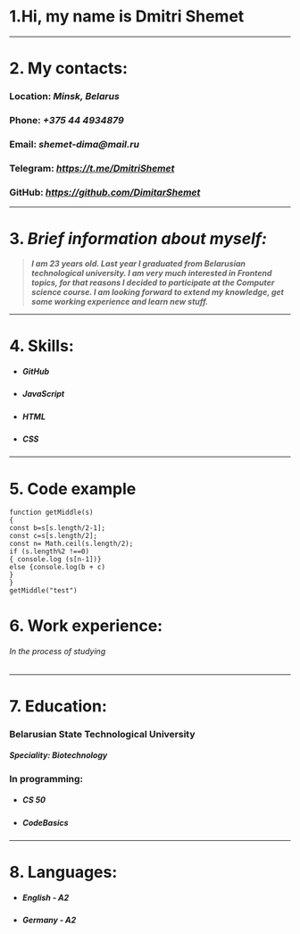 # 1.Hi, my name is Dmitri Shemet #
***
# 2. My contacts:
### Location:   _Minsk, Belarus_ 
### Phone:  _+375 44 4934879_
### Email:  _shemet-dima@mail.ru_ 
### Telegram:  _https://t.me/DmitriShemet_
### GitHub: _https://github.com/DimitarShemet_
***
# 3. _Brief **information** about myself:_
> _**I am 23 years old. Last year I graduated from Belarusian technological university. I am very much interested in Frontend topics, for that reasons I decided to participate at the Computer science course. I am looking forward to extend my knowledge, get some working experience and learn new stuff.**_
***
# 4. Skills: 
* ##### GitHub
* ##### JavaScript
* ##### HTML
* ##### CSS
 ***
# 5.  Code example
 ```
 function getMiddle(s)
{
const b=s[s.length/2-1];
const c=s[s.length/2];
const n= Math.ceil(s.length/2);
if (s.length%2 !==0)
{ console.log (s[n-1])}
else {console.log(b + c)
}
}
getMiddle("test") 
```
# 6. Work experience:
###### _In the process of studying_ ######
***
# 7. Education:
### Belarusian State Technological University
##### Speciality: _Biotechnology_
### In programming:
* ##### CS 50
* ##### CodeBasics
***
# 8. Languages:
* ##### English - A2
* ##### Germany - A2
